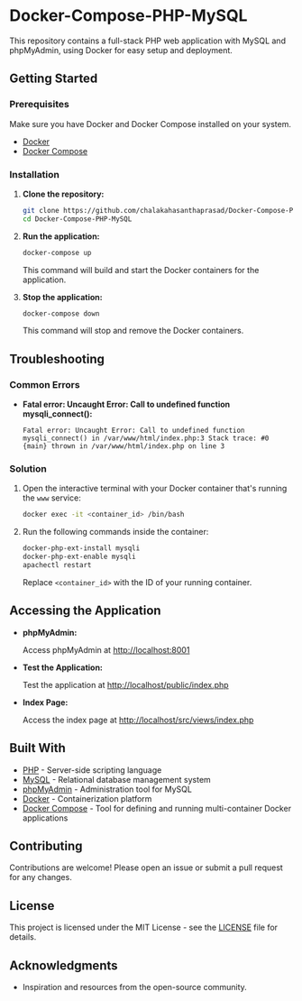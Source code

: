# Docker-Compose-PHP-MySQL

This repository contains a full-stack PHP web application with MySQL and phpMyAdmin, using Docker for easy setup and deployment.

## Getting Started

### Prerequisites

Make sure you have Docker and Docker Compose installed on your system.

- [Docker](https://docs.docker.com/get-docker/)
- [Docker Compose](https://docs.docker.com/compose/install/)

### Installation

1. **Clone the repository:**

    ```bash
    git clone https://github.com/chalakahasanthaprasad/Docker-Compose-PHP-MySQL.git
    cd Docker-Compose-PHP-MySQL
    ```

2. **Run the application:**

    ```bash
    docker-compose up
    ```

    This command will build and start the Docker containers for the application.

3. **Stop the application:**

    ```bash
    docker-compose down
    ```

    This command will stop and remove the Docker containers.

## Troubleshooting

### Common Errors

- **Fatal error: Uncaught Error: Call to undefined function mysqli_connect():**

    ```plaintext
    Fatal error: Uncaught Error: Call to undefined function mysqli_connect() in /var/www/html/index.php:3 Stack trace: #0 {main} thrown in /var/www/html/index.php on line 3
    ```

### Solution

1. Open the interactive terminal with your Docker container that's running the `www` service:

    ```bash
    docker exec -it <container_id> /bin/bash
    ```

2. Run the following commands inside the container:

    ```bash
    docker-php-ext-install mysqli
    docker-php-ext-enable mysqli
    apachectl restart
    ```

    Replace `<container_id>` with the ID of your running container.

## Accessing the Application

- **phpMyAdmin:**

    Access phpMyAdmin at [http://localhost:8001](http://localhost:8001)

- **Test the Application:**

    Test the application at [http://localhost/public/index.php](http://localhost/public/index.php)

- **Index Page:**

    Access the index page at [http://localhost/src/views/index.php](http://localhost/src/views/index.php)

## Built With

- [PHP](https://www.php.net/) - Server-side scripting language
- [MySQL](https://www.mysql.com/) - Relational database management system
- [phpMyAdmin](https://www.phpmyadmin.net/) - Administration tool for MySQL
- [Docker](https://www.docker.com/) - Containerization platform
- [Docker Compose](https://docs.docker.com/compose/) - Tool for defining and running multi-container Docker applications

## Contributing

Contributions are welcome! Please open an issue or submit a pull request for any changes.

## License

This project is licensed under the MIT License - see the [LICENSE](LICENSE) file for details.

## Acknowledgments

- Inspiration and resources from the open-source community.

